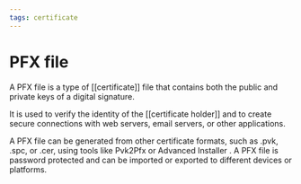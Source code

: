 ```yaml
---
tags: certificate
---
```


# PFX file

A PFX file is a type of [[certificate]] file that contains both the public and private keys of a digital signature.

It is used to verify the identity of the [[certificate holder]] and to create secure connections with web servers, email servers, or other applications.

A PFX file can be generated from other certificate formats, such as .pvk, .spc, or .cer, using tools like Pvk2Pfx or Advanced Installer . A PFX file is password protected and can be imported or exported to different devices or platforms.
